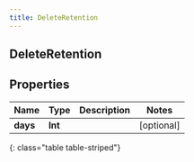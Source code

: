 ```yaml
---
title: DeleteRetention
---
```

## DeleteRetention

## Properties

|Name | Type | Description | Notes|
|------------ | ------------- | ------------- | -------------|
| **days** | **Int** |  | [optional] |
{: class="table table-striped"}


